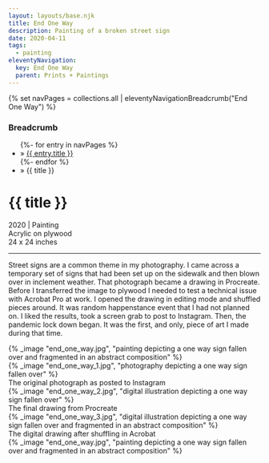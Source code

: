 ```yaml
---
layout: layouts/base.njk
title: End One Way
description: Painting of a broken street sign
date: 2020-04-11
tags:
  - painting
eleventyNavigation:
  key: End One Way
  parent: Prints + Paintings
---
```

{% set navPages = collections.all | eleventyNavigationBreadcrumb("End One Way") %}
<div class="breadcrumb">
    <h3 class="visually-hidden">Breadcrumb</h3>
	<ul class="nav">
            {%- for entry in navPages %}
		<li class="nav-item"{% if entry.url == page.url %} class="active-breadcrumb"{% endif %}> » <a href="{{ entry.url }}">{{ entry.title }}</a></li>
  	    	{%- endfor %}
	    <li class="nav-item"><active-breadcrumb>» {{ title }}</active-breadcrumb></li>
	</ul>
</div>
<div class="container">
	<div class="row"></div>
	<div class="row">
		<div class="col">
			<h1>{{ title }}</h1>
			<figcaption>2020 | Painting</figcaption>
			<figcaption>Acrylic on plywood</br>24 x 24 inches</figcaption>
            <hr>
			<p>Street signs are a common theme in my photography. I came across a temporary set of signs that had been set up on the sidewalk and then blown over in inclement weather. That photograph became a drawing in Procreate. Before I transferred the image to plywood I needed to test a technical issue with Acrobat Pro at work. I opened the drawing in editing mode and shuffled pieces around. It was random happenstance event that I had not planned on. I liked the results, took a screen grab to post to Instagram. Then, the pandemic lock down began. It was the first, and only, piece of art I made during that time.</P>
		</div>
        <div class="col-1 col-1-md col-1-lg"></div>
        <div class="col">
			{% _image "end_one_way.jpg", "painting depicting a one way sign fallen over and fragmented in an abstract composition" %}
		</div>
    <div class="col-1 col-1-md col-1-lg"></div>
	</div>
	<div class="row"></div>
	<div class="row">
        <div class="col-1 col-1-md col-1-lg"></div>
		<div class="col">
			{% _image "end_one_way_1.jpg", "photography depicting a one way sign fallen over" %}
			<figcaption>The original photograph as posted to Instagram</figcaption>
		</div>
		<div class="col">
			{% _image "end_one_way_2.jpg", "digital illustration depicting a one way sign fallen over" %}
			<figcaption>The final drawing from Procreate</figcaption>
		</div>
		<div class="col">
			{% _image "end_one_way_3.jpg", "digital illustration depicting a one way sign fallen over and fragmented in an abstract composition" %}
			<figcaption>The digital drawing after shuffling in Acrobat</figcaption>
		</div>
		<div class="col-1 col-1-md col-1-lg"></div>
	</div>
	<div class="row"></div>
	<div class="row">
        <div class="col-1 col-1-md col-1-lg"></div>
		<div class="col">
			{% _image "end_one_way.jpg", "painting depicting a one way sign fallen over and fragmented in an abstract composition" %}
		</div>
    <div class="col-1 col-1-md col-1-lg"></div>
	</div>
</div>